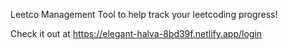 Leetco Management Tool to help track your leetcoding progress!

Check it out at https://elegant-halva-8bd39f.netlify.app/login
